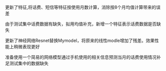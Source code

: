 更新了特征,将话费、短信等特征按使用月数计算，消除按8个月均值计算带来的误差

由于测试集中话费数据有缺失，拟用均值补充，新增一个特征表示话费数据是否缺失

更新了神经网络Resnet替换Mymodel，将原来的线性modle增加了残差。效果性能上稍微表现更好

准备使用一个简易的网络模型通过手机使用的相关信息预测当月的话费使用情况补足测试集中的数据缺失
